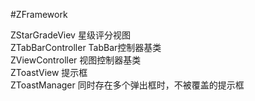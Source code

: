 #ZFramework

ZStarGradeViev		星级评分视图<br />
ZTabBarController	TabBar控制器基类<br />
ZViewController		视图控制器基类<br />
ZToastView			提示框<br />
ZToastManager			同时存在多个弹出框时，不被覆盖的提示框<br />